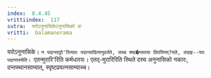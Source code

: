```yaml
---
index:  8.4.45
vrittiindex:  117
sutra:  यरोऽनुनासिकेऽनुनासिको वा
vritti:  balamanorama 
---
```


यरोऽनुनासिके। `न पदान्ताट्टो'रित्यतः पदान्तादित्यनुवर्तते, तच्च षष्ठ�न्ततया विपरिणम्?यते, तदाह--यरः पदान्तस्येति। `एतन्मुरारि'रिति कर्मधारयः। एतद्-मुरारिरिति स्थिते दस्य अनुनासिको नकारः, दन्तस्थानसाम्यात्, स्पृष्टप्रयत्नसाम्याच्च। 

